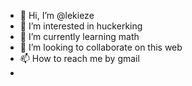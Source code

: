 - 👋 Hi, I’m @lekieze
- 👀 I’m interested in huckerking
- 🌱 I’m currently learning math
- 💞️ I’m looking to collaborate on this web
- 📫 How to reach me by gmail
- 

<!---
lekieze/lekieze is a ✨ special ✨ repository because its `README.md` (this file) appears on your GitHub profile.
You can click the Preview link to take a look at your changes.
--->
